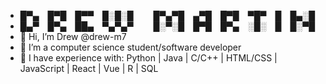 
- █▀▄ █▀█ █▀▀ █░█░█   █▀▄▀█ ▄▀█ █▀█ ▀█▀ █ █▄░█
- █▄▀ █▀▄ ██▄ ▀▄▀▄▀   █░▀░█ █▀█ █▀▄ ░█░ █ █░▀█
- 👋 Hi, I’m Drew @drew-m7
- 🌱 I’m a computer science student/software developer
- 🍔 I have experience with: Python | Java | C/C++ | HTML/CSS | JavaScript | React | Vue | R | SQL
<!---
drew-m7/drew-m7 is a ✨ special ✨ repository because its `README.md` (this file) appears on your GitHub profile.
You can click the Preview link to take a look at your changes.
--->
